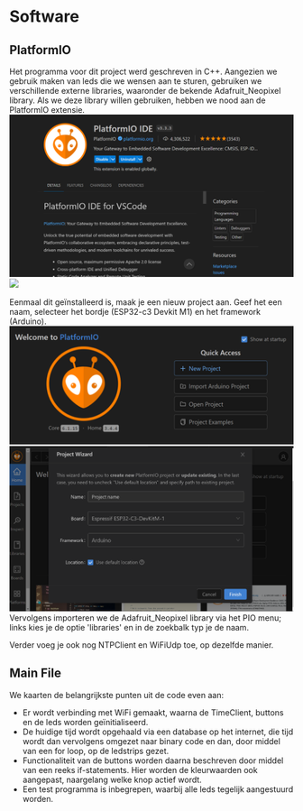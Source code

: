 <h1>Software</h1>
<h2> PlatformIO </h2>
<p> Het programma voor dit project werd geschreven in C++. Aangezien we gebruik maken van leds die we wensen aan te sturen, gebruiken we verschillende externe libraries, waaronder de bekende Adafruit_Neopixel library. Als we deze library willen gebruiken, hebben we nood aan de PlatformIO extensie.
<img src = "../Foto's/neopixel.png">
<img src = "..Foto's/menu.png">
<p> Eenmaal dit geïnstalleerd is, maak je een nieuw project aan. Geef het een naam, selecteer het bordje (ESP32-c3 Devkit M1) en het framework (Arduino).
<img src = "../Foto's/platformioproject.png">
<img src = "../Foto's/platformfinal.png">
Vervolgens importeren we de Adafruit_Neopixel library via het PIO menu; links kies je de optie 'libraries' en in de zoekbalk typ je de naam. </p>

Verder voeg je ook nog NTPClient en WiFiUdp toe, op dezelfde manier.

<h2> Main File </h2>
We kaarten de belangrijkste punten uit de code even aan:

- Er wordt verbinding met WiFi gemaakt, waarna de TimeClient, buttons en de leds worden geïnitialiseerd.
- De huidige tijd wordt opgehaald via een database op het internet, die tijd wordt dan vervolgens omgezet naar binary code en dan, door middel van een for loop, op de ledstrips gezet.
- Functionaliteit van de buttons worden daarna beschreven door middel van een reeks if-statements. Hier worden de kleurwaarden ook aangepast, naargelang welke knop actief wordt.
- Een test programma is inbegrepen, waarbij alle leds tegelijk aangestuurd worden.

